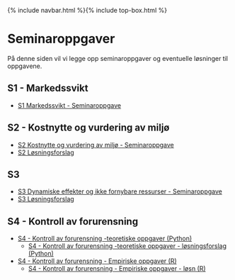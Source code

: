 
{% include navbar.html %}{% include top-box.html %}

# Seminaroppgaver
På denne siden vil vi legge opp seminaroppgaver og eventuelle løsninger til oppgavene. 

## S1 - Markedssvikt
* [S1 Markedssvikt - Seminaroppgave](https://uit-sok-2302-H25.github.io/assets/S1_sok_2302.pdf)

## S2 - Kostnytte og vurdering av miljø
* [S2 Kostnytte og vurdering av miljø - Seminaroppgave](assets/S2_SOK2302_H25.qmd)
* [S2 Løsningsforslag](assets/S3_SOK2302_H25_Losning.qmd)

## S3
* [S3 Dynamiske effekter og ikke fornybare ressurser - Seminaroppgave](assets/S3_SOK2302_H25.qmd)
* [S3 Løsningsforslag](assets/S3_SOK2302_H25_Losning.qmd)

## S4 - Kontroll av forurensning

* [S4 - Kontroll av forurensning -teoretiske oppgaver (Python) ](https://colab.research.google.com/drive/1QnH9IIC06KHd46ha2UAjOZUKoqyFnc0d?usp=sharing)
    * [S4 - Kontroll av forurensning -teoretiske oppgaver - løsningsforslag (Python)](https://colab.research.google.com/drive/1ItIOt6JtBEdeK4MWFxCBgR_QYPsl-Txt?usp=sharing) 
* [S4 - Kontroll av forurensning - Empiriske oppgaver (R) ](https://uit-sok-2302-H25.github.io/assets/sok_2302_seminar_forurensing_emp.html)
    * [S4 - Kontroll av forurensning - Empiriske oppgaver - løsn  (R) ](https://uit-sok-2302-H25.github.io/assets/sok_2302_seminar_forurensing_emp_losn.html) 

